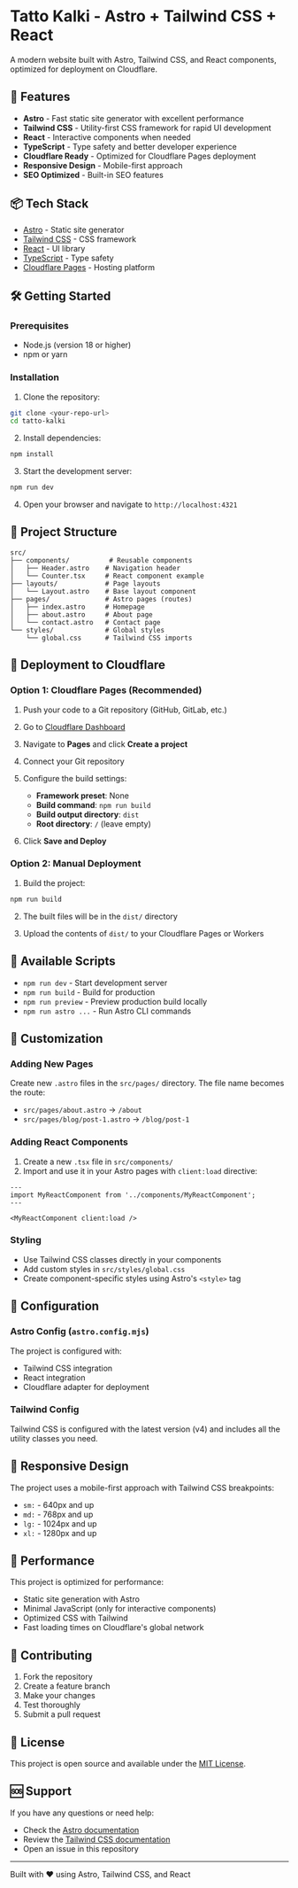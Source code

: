 # Tatto Kalki - Astro + Tailwind CSS + React

A modern website built with Astro, Tailwind CSS, and React components, optimized for deployment on Cloudflare.

## 🚀 Features

- **Astro** - Fast static site generator with excellent performance
- **Tailwind CSS** - Utility-first CSS framework for rapid UI development
- **React** - Interactive components when needed
- **TypeScript** - Type safety and better developer experience
- **Cloudflare Ready** - Optimized for Cloudflare Pages deployment
- **Responsive Design** - Mobile-first approach
- **SEO Optimized** - Built-in SEO features

## 📦 Tech Stack

- [Astro](https://astro.build/) - Static site generator
- [Tailwind CSS](https://tailwindcss.com/) - CSS framework
- [React](https://reactjs.org/) - UI library
- [TypeScript](https://www.typescriptlang.org/) - Type safety
- [Cloudflare Pages](https://pages.cloudflare.com/) - Hosting platform

## 🛠️ Getting Started

### Prerequisites

- Node.js (version 18 or higher)
- npm or yarn

### Installation

1. Clone the repository:
```bash
git clone <your-repo-url>
cd tatto-kalki
```

2. Install dependencies:
```bash
npm install
```

3. Start the development server:
```bash
npm run dev
```

4. Open your browser and navigate to `http://localhost:4321`

## 📁 Project Structure

```
src/
├── components/          # Reusable components
│   ├── Header.astro    # Navigation header
│   └── Counter.tsx     # React component example
├── layouts/            # Page layouts
│   └── Layout.astro    # Base layout component
├── pages/              # Astro pages (routes)
│   ├── index.astro     # Homepage
│   ├── about.astro     # About page
│   └── contact.astro   # Contact page
└── styles/             # Global styles
    └── global.css      # Tailwind CSS imports
```

## 🚀 Deployment to Cloudflare

### Option 1: Cloudflare Pages (Recommended)

1. Push your code to a Git repository (GitHub, GitLab, etc.)

2. Go to [Cloudflare Dashboard](https://dash.cloudflare.com/)

3. Navigate to **Pages** and click **Create a project**

4. Connect your Git repository

5. Configure the build settings:
   - **Framework preset**: None
   - **Build command**: `npm run build`
   - **Build output directory**: `dist`
   - **Root directory**: `/` (leave empty)

6. Click **Save and Deploy**

### Option 2: Manual Deployment

1. Build the project:
```bash
npm run build
```

2. The built files will be in the `dist/` directory

3. Upload the contents of `dist/` to your Cloudflare Pages or Workers

## 📝 Available Scripts

- `npm run dev` - Start development server
- `npm run build` - Build for production
- `npm run preview` - Preview production build locally
- `npm run astro ...` - Run Astro CLI commands

## 🎨 Customization

### Adding New Pages

Create new `.astro` files in the `src/pages/` directory. The file name becomes the route:

- `src/pages/about.astro` → `/about`
- `src/pages/blog/post-1.astro` → `/blog/post-1`

### Adding React Components

1. Create a new `.tsx` file in `src/components/`
2. Import and use it in your Astro pages with `client:load` directive:

```astro
---
import MyReactComponent from '../components/MyReactComponent';
---

<MyReactComponent client:load />
```

### Styling

- Use Tailwind CSS classes directly in your components
- Add custom styles in `src/styles/global.css`
- Create component-specific styles using Astro's `<style>` tag

## 🔧 Configuration

### Astro Config (`astro.config.mjs`)

The project is configured with:
- Tailwind CSS integration
- React integration
- Cloudflare adapter for deployment

### Tailwind Config

Tailwind CSS is configured with the latest version (v4) and includes all the utility classes you need.

## 📱 Responsive Design

The project uses a mobile-first approach with Tailwind CSS breakpoints:
- `sm:` - 640px and up
- `md:` - 768px and up
- `lg:` - 1024px and up
- `xl:` - 1280px and up

## 🚀 Performance

This project is optimized for performance:
- Static site generation with Astro
- Minimal JavaScript (only for interactive components)
- Optimized CSS with Tailwind
- Fast loading times on Cloudflare's global network

## 🤝 Contributing

1. Fork the repository
2. Create a feature branch
3. Make your changes
4. Test thoroughly
5. Submit a pull request

## 📄 License

This project is open source and available under the [MIT License](LICENSE).

## 🆘 Support

If you have any questions or need help:
- Check the [Astro documentation](https://docs.astro.build/)
- Review the [Tailwind CSS documentation](https://tailwindcss.com/docs)
- Open an issue in this repository

---

Built with ❤️ using Astro, Tailwind CSS, and React
